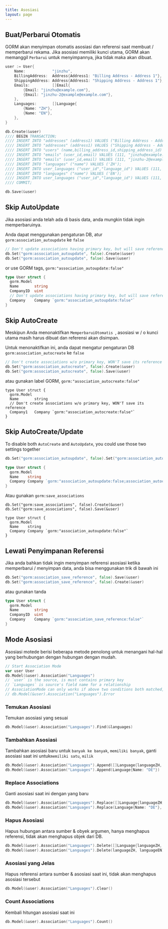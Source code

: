 ```yaml
---
title: Asosiasi
layout: page
---
```

## Buat/Perbarui Otomatis

GORM akan menyimpan otomatis asosiasi dan referensi saat membuat / memperbarui rekama. Jika asosiasi memiliki kunci utama, GORM akan memanggil ` Perbarui ` untuk menyimpannya, jika tidak maka akan dibuat.

```go
user := User{
    Name:            "jinzhu",
    BillingAddress:  Address{Address1: "Billing Address - Address 1"},
    ShippingAddress: Address{Address1: "Shipping Address - Address 1"},
    Emails:          []Email{
        {Email: "jinzhu@example.com"},
        {Email: "jinzhu-2@example@example.com"},
    },
    Languages:       []Language{
        {Name: "ZH"},
        {Name: "EN"},
    },
}

db.Create(&user)
//// BEGIN TRANSACTION;
//// INSERT INTO "addresses" (address1) VALUES ("Billing Address - Address 1");
//// INSERT INTO "addresses" (address1) VALUES ("Shipping Address - Address 1");
//// INSERT INTO "users" (name,billing_address_id,shipping_address_id) VALUES ("jinzhu", 1, 2);
//// INSERT INTO "emails" (user_id,email) VALUES (111, "jinzhu@example.com");
//// INSERT INTO "emails" (user_id,email) VALUES (111, "jinzhu-2@example.com");
//// INSERT INTO "languages" ("name") VALUES ('ZH');
//// INSERT INTO user_languages ("user_id","language_id") VALUES (111, 1);
//// INSERT INTO "languages" ("name") VALUES ('EN');
//// INSERT INTO user_languages ("user_id","language_id") VALUES (111, 2);
//// COMMIT;

db.Save(&user)
```

## Skip AutoUpdate

Jika asosiasi anda telah ada di basis data, anda mungkin tidak ingin memperbaruinya.

Anda dapat menggunakan pengaturan DB, atur `gorm:association_autoupdate` ke `false`

```go
// Don't update associations having primary key, but will save reference
db.Set("gorm:association_autoupdate", false).Create(&user)
db.Set("gorm:association_autoupdate", false).Save(&user)
```

or use GORM tags, `gorm:"association_autoupdate:false"`

```go
type User struct {
  gorm.Model
  Name       string
  CompanyID  uint
  // Don't update associations having primary key, but will save reference
  Company    Company `gorm:"association_autoupdate:false"`
}
```

## Skip AutoCreate

Meskipun Anda menonaktifkan `MemperbaruiOtomatis `, asosiasi w / o kunci utama masih harus dibuat dan referensi akan disimpan.

Untuk menonaktifkan ini, anda dapat mengatur pengaturan DB `gorm:association_autocreate` ke `false`

```go
// Don't create associations w/o primary key, WON'T save its reference
db.Set("gorm:association_autocreate", false).Create(&user)
db.Set("gorm:association_autocreate", false).Save(&user)
```

atau gunakan label GORM, `gorm:"association_autocreate:false"`

    type User struct {
      gorm.Model
      Name       string
      // Don't create associations w/o primary key, WON'T save its reference
      Company1   Company `gorm:"association_autocreate:false"`
    }
    

## Skip AutoCreate/Update

To disable both `AutoCreate` and `AutoUpdate`, you could use those two settings together

```go
db.Set("gorm:association_autoupdate", false).Set("gorm:association_autocreate", false).Create(&user)

type User struct {
  gorm.Model
  Name    string
  Company Company `gorm:"association_autoupdate:false;association_autocreate:false"`
}
```

Atau gunakan `gorm:save_associations`

    db.Set("gorm:save_associations", false).Create(&user)
    db.Set("gorm:save_associations", false).Save(&user)
    
    type User struct {
      gorm.Model
      Name    string
      Company Company `gorm:"association_autoupdate:false"`
    }
    

## Lewati Penyimpanan Referensi

Jika anda bahkan tidak ingin menyimpan referensi asosiasi ketika memperbarui / menyimpan data, anda bisa menggunakan trik di bawah ini

```go
db.Set("gorm:association_save_reference", false).Save(&user)
db.Set("gorm:association_save_reference", false).Create(&user)
```

atau gunakan tanda

```go
type User struct {
  gorm.Model
  Name       string
  CompanyID  uint
  Company    Company `gorm:"association_save_reference:false"`
}
```

## Mode Asosiasi

Asosiasi motede berisi beberapa metode penolong untuk menangani hal-hal yang berhubungan dengan hubungan dengan mudah.

```go
// Start Association Mode
var user User
db.Model(&user).Association("Languages")
// `user` is the source, is must contains primary key
// `Languages` is source's field name for a relationship
// AssociationMode can only works if above two conditions both matched, check it ok or not:
// db.Model(&user).Association("Languages").Error
```

### Temukan Asosiasi

Temukan asosiasi yang sesuai

```go
db.Model(&user).Association("Languages").Find(&languages)
```

### Tambahkan Asosiasi

Tambahkan asosiasi baru untuk `banyak ke banyak`, `memiliki banyak`, ganti asosiasi saat ini untuk`memiliki satu`, `milik`

```go
db.Model(&user).Association("Languages").Append([]Language{languageZH, languageEN})
db.Model(&user).Association("Languages").Append(Language{Name: "DE"})
```

### Replace Associations

Ganti asosiasi saat ini dengan yang baru

```go
db.Model(&user).Association("Languages").Replace([]Language{languageZH, languageEN})
db.Model(&user).Association("Languages").Replace(Language{Name: "DE"}, languageEN)
```

### Hapus Asosiasi

Hapus hubungan antara sumber & obyek argumen, hanya menghapus referensi, tidak akan menghapus objek dari DB.

```go
db.Model(&user).Association("Languages").Delete([]Language{languageZH, languageEN})
db.Model(&user).Association("Languages").Delete(languageZH, languageEN)
```

### Asosiasi yang Jelas

Hapus referensi antara sumber & asosiasi saat ini, tidak akan menghapus asosiasi tersebut

```go
db.Model(&user).Association("Languages").Clear()
```

### Count Associations

Kembali hitungan asosiasi saat ini

```go
db.Model(&user).Association("Languages").Count()
```